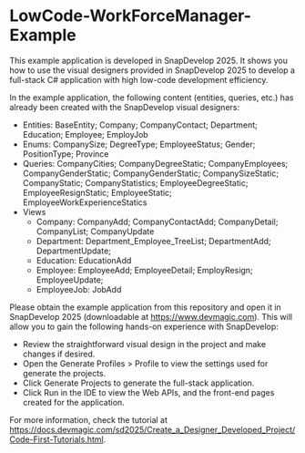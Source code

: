  # LowCode-WorkForceManager-Example

This example application is developed in SnapDevelop 2025.  It shows you how to use the visual designers provided in SnapDevelop 2025 to develop a full-stack C# application with high low-code development efficiency. 

In the example application, the following content (entities, queries, etc.) has already been created with the SnapDevelop visual designers: 

- Entities: BaseEntity; Company; CompanyContact; Department; Education; Employee; EmployJob
- Enums: CompanySize; DegreeType; EmployeeStatus; Gender; PositionType; Province
- Queries: CompanyCities; CompanyDegreeStatic; CompanyEmployees; CompanyGenderStatic; CompanyGenderStatic; CompanySizeStatic; CompanyStatic; CompanyStatistics; EmployeeDegreeStatic; EmployeeResignStatic; EmployeeStatic; EmployeeWorkExperienceStatics
- Views
  - Company: CompanyAdd; CompanyContactAdd; CompanyDetail; CompanyList; CompanyUpdate
  - Department: Department_Employee_TreeList; DepartmentAdd; DepartmentUpdate; 
  - Education: EducationAdd
  - Employee: EmployeeAdd; EmployeeDetail; EmployResign; EmployeeUpdate;
  - EmployeeJob: JobAdd

Please obtain the example application from this repository and open it in SnapDevelop 2025 (downloadable at https://www.devmagic.com). This will allow you to gain the following hands-on experience with SnapDevelop: 

- Review the straightforward visual design in the project and make changes if desired. 
- Open the Generate Profiles > Profile to view the settings used for generate the projects.
- Click Generate Projects to generate the full-stack application.
- Click Run in the IDE to view the Web APIs, and the front-end pages created for the application. 

For more information, check the tutorial at  https://docs.devmagic.com/sd2025/Create_a_Designer_Developed_Project/Code-First-Tutorials.html.
